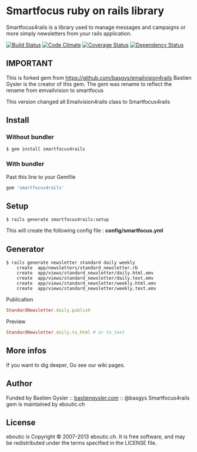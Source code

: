 Smartfocus ruby on rails library
=================================

Smartfocus4rails is a library used to manage messages and campaigns or more simply newsletters from your rails application.

[![Build Status](https://secure.travis-ci.org/eboutic/smartfocus4rails.png)](http://travis-ci.org/eboutic/smartfocus4rails)
[![Code Climate](https://codeclimate.com/github/eboutic/smartfocus4rails.png)](https://codeclimate.com/github/eboutic/smartfocus4rails)
[![Coverage Status](https://coveralls.io/repos/eboutic/smartfocus4rails/badge.png)](https://coveralls.io/r/eboutic/smartfocus4rails)
[![Dependency Status](https://gemnasium.com/eboutic/smartfocus4rails.png)](https://gemnasium.com/eboutic/smartfocus4rails)

IMPORTANT
---------

This is forked gem from https://github.com/basgys/emailvision4rails
Bastien Gysler is the creator of this gem.
The gem was rename to reflect the rename from emvailvision to smartfocus

This version changed all Emailvision4rails class to Smartfocus4rails

Install
-------

### Without bundler

```shell
$ gem install smartfocus4rails
```

### With bundler

Past this line to your Gemfile

```ruby
gem 'smartfocus4rails'
```

Setup
-----

```shell
$ rails generate smartfocus4rails:setup
```

This will create the following config file : **config/smartfocus.yml**

Generator
---------

```shell
$ rails generate newsletter standard daily weekly
	create  app/newsletters/standard_newsletter.rb
	create  app/views/standard_newsletter/daily.html.emv
	create  app/views/standard_newsletter/daily.text.emv
	create  app/views/standard_newsletter/weekly.html.emv
	create  app/views/standard_newsletter/weekly.text.emv
```

Publication

```ruby
StandardNewsletter.daily.publish
```

Preview

```ruby
StandardNewsletter.daily.to_html # or to_text
```

More infos
----------

If you want to dig deeper, Go see our wiki pages.

Author
------

Funded by Bastien Gysler :: [bastiengysler.com](http://www.bastiengysler.com/) :: @basgys
Smartfocus4rails gem is maintained by eboutic.ch

License
-------

eboutic is Copyright © 2007-2013 eboutic.ch. It is free software, and may be redistributed under the terms specified in the LICENSE file.